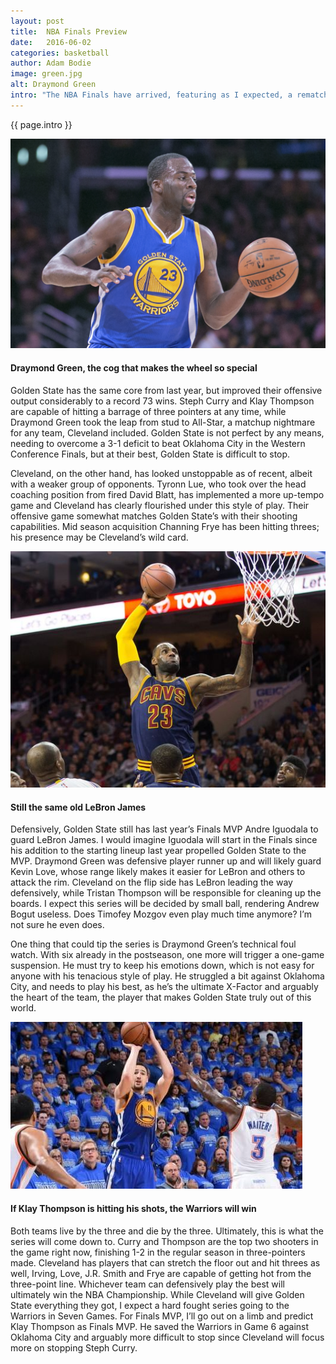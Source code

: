 ```yaml
---
layout: post
title:  NBA Finals Preview
date:   2016-06-02
categories: basketball
author: Adam Bodie
image: green.jpg
alt: Draymond Green
intro: "The NBA Finals have arrived, featuring as I expected, a rematch of last year's Finals, Golden State vs. Cleveland.  Last year, Cleveland, despite missing Kyrie Irving and Kevin Love, played their hardest, gave Golden State a legitimate scare before Golden State was able to win their first championship in 40 years.  Things have changed slightly this year, with the aforementioned Irving and Love healthy this time around, while Golden State, with not much change, finished with an NBA record 73 wins in the regular season.  So who wins the rematch?  Here are my thoughts."
---
```

<div class="article">
<p> {{ page.intro }}</p>
<div class="blog-pic">
		<img src="/img/green.jpg" data-toggle="tooltip" title="Draymond Green" class="image block img-responsive">
		<h4>Draymond Green, the cog that makes the wheel so special</h4>
</div>
	<p>Golden State has the same core from last year, but improved their offensive output considerably to a record 73 wins.  Steph Curry and Klay Thompson are capable of hitting a barrage of three pointers at any time, while Draymond Green took the leap from stud to All-Star, a matchup nightmare for any team, Cleveland included.  Golden State is not perfect by any means, needing to overcome a 3-1 deficit to beat Oklahoma City in the Western Conference Finals, but at their best, Golden State is difficult to stop.</p>
	<p>Cleveland, on the other hand, has looked unstoppable as of recent, albeit with a weaker group of opponents.  Tyronn Lue, who took over the head coaching position from fired David Blatt, has implemented a more up-tempo game and Cleveland has clearly flourished under this style of play.  Their offensive game somewhat matches Golden State’s with their shooting capabilities.  Mid season acquisition Channing Frye has been hitting threes; his presence may be Cleveland’s wild card.</p>
<div class="blog-pic" style="float: left">
		<img src="/img/lebron.jpg" data-toggle="tooltip" title="LeBron James" class="image block img-responsive">
		<h4>Still the same old LeBron James</h4>
</div>
	<p>Defensively, Golden State still has last year’s Finals MVP Andre Iguodala to guard LeBron James.  I would imagine Iguodala will start in the Finals since his addition to the starting lineup last year propelled Golden State to the MVP.  Draymond Green was defensive player runner up and will likely guard Kevin Love, whose range likely makes it easier for LeBron and others to attack the rim.  Cleveland on the flip side has LeBron leading the way defensively, while Tristan Thompson will be responsible for cleaning up the boards.  I expect this series will be decided by small ball, rendering Andrew Bogut useless.  Does Timofey Mozgov even play much time anymore?  I’m not sure he even does.</p>
	<p>One thing that could tip the series is Draymond Green’s technical foul watch.  With six already in the postseason, one more will trigger a one-game suspension.  He must try to keep his emotions down, which is not easy for anyone with his tenacious style of play.  He struggled a bit against Oklahoma City, and needs to play his best, as he’s the ultimate X-Factor and arguably the heart of the team, the player that makes Golden State truly out of this world.</p>
<div class="blog-pic">
		<img src="/img/thompson.jpg" data-toggle="tooltip" title="Klay Thompson" class="image block img-responsive">
		<h4>If Klay Thompson is hitting his shots, the Warriors will win</h4>
</div>
	<p>Both teams live by the three and die by the three.  Ultimately, this is what the series will come down to.  Curry and Thompson are the top two shooters in the game right now, finishing 1-2 in the regular season in three-pointers made.  Cleveland has players that can stretch the floor out and hit threes as well, Irving, Love, J.R. Smith and Frye are capable of getting hot from the three-point line.  Whichever team can defensively play the best will ultimately win the NBA Championship.  While Cleveland will give Golden State everything they got, I expect a hard fought series going to the Warriors in Seven Games.  For Finals MVP, I’ll go out on a limb and predict Klay Thompson as Finals MVP.  He saved the Warriors in Game 6 against Oklahoma City and arguably more difficult to stop since Cleveland will focus more on stopping Steph Curry.</p>
</div>

